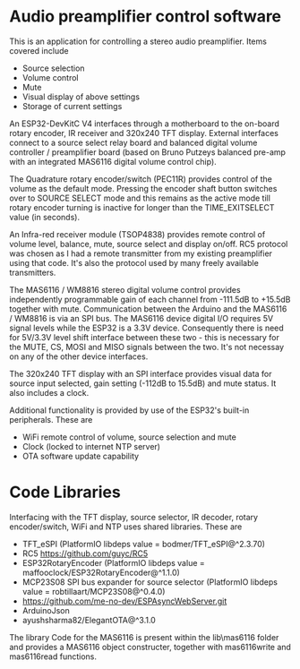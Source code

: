 Audio preamplifier control software
===================================

This is an application for controlling a stereo audio preamplifier. Items covered include
*  Source selection
*  Volume control
*  Mute
*  Visual display of above settings
*  Storage of current settings

An ESP32-DevKitC V4 interfaces through a motherboard to the on-board rotary encoder, IR receiver and 320x240 TFT display. External interfaces connect to a source select relay board and balanced digital volume controller / preamplifier board (based on Bruno Putzeys balanced pre-amp with an integrated MAS6116 digital volume control chip).

The Quadrature rotary encoder/switch (PEC11R) provides control of the volume as the default mode. Pressing the encoder shaft button switches over to SOURCE SELECT mode and this remains as the active mode till rotary encoder turning is inactive for longer than the TIME_EXITSELECT value (in seconds).

An Infra-red receiver module (TSOP4838) provides remote control of volume level, balance, mute, source select and display on/off. RC5 protocol was chosen as I had a remote transmitter from my existing preamplifier using that code. It's also the protocol used by many freely available transmitters.

The MAS6116 / WM8816 stereo digital volume control provides independently programmable gain of each channel from -111.5dB to +15.5dB together with mute. Communication between the Arduino and the MAS6116 / WM8816 is via an SPI bus.
The MAS6116 device digital I/O requires 5V signal levels while the ESP32 is a 3.3V device. Consequently there is need for 5V/3.3V level shift interface between these two - this is necessary for the MUTE, CS, MOSI and MISO signals between the two. It's not necessay on any of the other device interfaces.

The 320x240 TFT display with an SPI interface provides visual data for source input selected, gain setting (-112dB to 15.5dB) and mute status. It also includes a clock.

Additional functionality is provided by use of the ESP32's built-in peripherals. These are
* WiFi remote control of volume, source selection and mute
* Clock (locked to internet NTP server)
* OTA software update capability

Code Libraries
=================
Interfacing with the TFT display, source selector, IR decoder, rotary encoder/switch, WiFi and NTP uses shared libraries. These are
* TFT_eSPI (PlatformIO libdeps value = bodmer/TFT_eSPI@^2.3.70)
* RC5    https://github.com/guyc/RC5
* ESP32RotaryEncoder (PlatformIO libdeps value = maffooclock/ESP32RotaryEncoder@^1.1.0)
* MCP23S08 SPI bus expander for source selector (PlatformIO libdeps value = robtillaart/MCP23S08@^0.4.0)
* https://github.com/me-no-dev/ESPAsyncWebServer.git
* ArduinoJson
* ayushsharma82/ElegantOTA@^3.1.0

The library Code for the MAS6116 is present within the lib\mas6116 folder and provides a MAS6116 object constructer,  together with  mas6116write and mas6116read functions.
